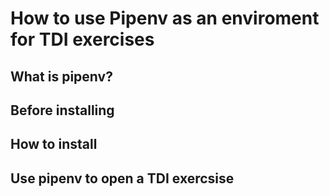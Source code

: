 # How to use Pipenv as an enviroment for TDI exercises

## What is pipenv?
## Before installing
## How to install
## Use pipenv to open a TDI exercsise
